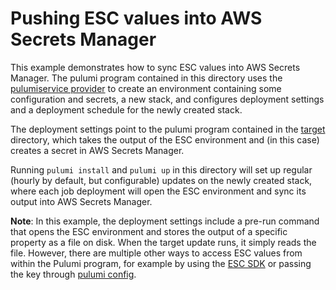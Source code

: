 # Pushing ESC values into AWS Secrets Manager

This example demonstrates how to sync ESC values into AWS Secrets Manager. The pulumi program contained in this directory uses the [pulumiservice provider](https://www.pulumi.com/registry/packages/pulumiservice/) to create an environment containing some configuration and secrets, a new stack, and configures deployment settings and a deployment schedule for the newly created stack. 

The deployment settings point to the pulumi program contained in the [target](./target/) directory, which takes the output of the ESC environment and (in this case) creates a secret in AWS Secrets Manager.

Running `pulumi install` and `pulumi up` in this directory will set up regular (hourly by default, but configurable) updates on the newly created stack, where each job deployment will open the ESC environment and sync its output into AWS Secrets Manager.

**Note**: In this example, the deployment settings include a pre-run command that opens the ESC environment and stores the output of a specific property as a file on disk. When the target update runs, it simply reads the file. However, there are multiple other ways to access ESC values from within the Pulumi program, for example by using the [ESC SDK](https://github.com/pulumi/esc-sdk) or passing the key through [pulumi config](https://github.com/pulumi/esc-sdk).
